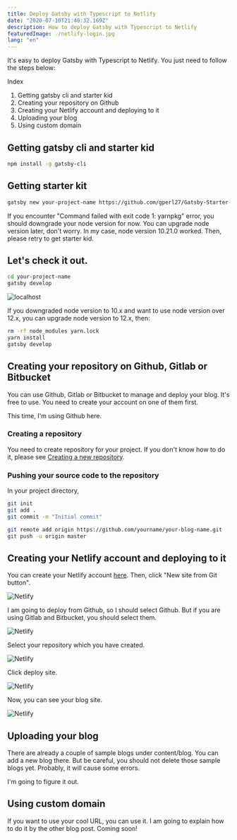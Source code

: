 ```yaml
---
title: Deploy Gatsby with Typescript to Netlify
date: "2020-07-10T21:40:32.169Z"
description: How to deploy Gatsby with Typescript to Netlify
featuredImage: ./netlify-login.jpg
lang: "en"
---
```


It's easy to deploy Gatsby with Typescript to Netlify. You just need to follow the steps below:

<div class="mt-8 mb-8">

<nav class='blog-nav'> 
  <div class='inner'>
    <p>Index</p>
    <ol class="top-ol">
      <li class="top-li">Getting gatsby cli and starter kid</li>
      <li class="top-li">Creating your repository on Github</li>
      <li class="top-li">Creating your Netlify account and deploying to it</li>
      <li class="top-li">Uploading your blog</li>
      <li class="top-li">Using custom domain</li>
    </ol>
  </div>
</nav>
</div>

## Getting gatsby cli and starter kid

```bash
npm install -g gatsby-cli
```

## Getting starter kit

```bash
gatsby new your-project-name https://github.com/gperl27/Gatsby-Starter-Blog-Typescript
```

If you encounter "Command failed with exit code 1: yarnpkg" error, you should downgrade your node version for now. You can upgrade node version later, don't worry. In my case, node version 10.21.0 worked. Then, please retry to get starter kid.

## Let's check it out.

```bash
cd your-project-name
gatsby develop
```

![localhost](./localhost-8000.jpg)

If you downgraded node version to 10.x and want to use node version over 12.x, you can upgrade node version to 12.x, then:

```bash
rm -rf node_modules yarn.lock
yarn install
gatsby develop
```

## Creating your repository on Github, Gitlab or Bitbucket

You can use Github, Gitlab or Bitbucket to manage and deploy your blog. It's free to use. You need to create your account on one of them first.

This time, I'm using Github here.

### Creating a repository

You need to create repository for your project. If you don't know how to do it, please see [Creating a new repository](https://docs.github.com/en/enterprise/2.13/user/articles/creating-a-new-repository#:~:text=In%20the%20upper%2Dright%20corner,repository%20either%20public%20or%20private.).

### Pushing your source code to the repository

In your project directory,

```bash
git init
git add .
git commit -m "Initial commit"
```

```bash
git remote add origin https://github.com/yourname/your-blog-name.git
git push -u origin master
```

## Creating your Netlify account and deploying to it

You can create your Netlify account [here](https://app.netlify.com/). Then, click "New site from Git button".

![Netlify](./create-new-site-button.jpg)

I am going to deploy from Github, so I should select Github. But if you are using Gitlab and Bitbucket, you should select them.

![Netlify](./netlify-select-git.jpg)

Select your repository which you have created.

![Netlify](./netlify-select-repository.jpg)

Click deploy site.

![Netlify](./netlify-deploy.jpg)

Now, you can see your blog site.

![Netlify](./netlify-deployed.jpg)

## Uploading your blog

There are already a couple of sample blogs under content/blog. You can add a new blog there. But be careful, you should not delete those sample blogs yet. Probably, it will cause some errors.

I'm going to figure it out.

## Using custom domain

If you want to use your cool URL, you can use it.
I am going to explain how to do it by the other blog post. Coming soon!
